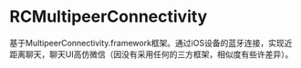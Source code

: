# RCMultipeerConnectivity
基于MultipeerConnectivity.framework框架。通过iOS设备的蓝牙连接，实现近距离聊天，聊天UI高仿微信（因没有采用任何的三方框架，相似度有些许差异）。

